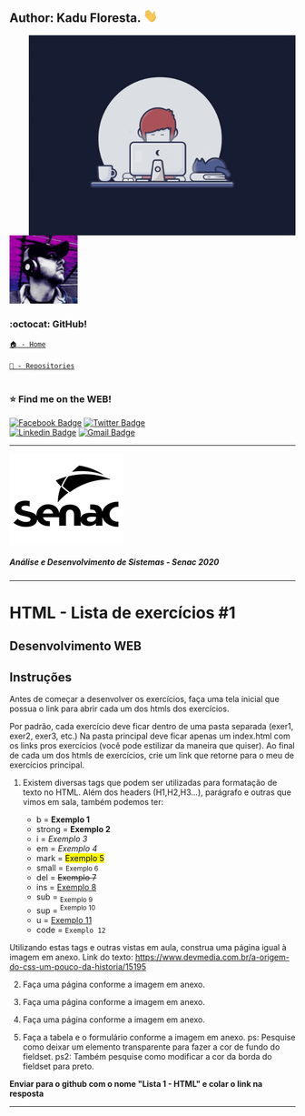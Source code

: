 <h2> Author: Kadu Floresta. <img src="https://github.com/KaduFloresta/KaduFloresta/blob/main/img/Hi.gif?raw=true" width="25"></h2>
<img align="right" alt="GIF" src="https://github.com/KaduFloresta/KaduFloresta/blob/main/img/gif2.gif?raw=true" width="470";/>

<a href="https://www.linkedin.com/in/kadufloresta/">
 <img src="https://github.com/KaduFloresta/KaduFloresta/blob/main/img/profile.gif?raw=true" width="120px; alt=""/></b></a>  
 <br>
 
<h3>:octocat: GitHub!</h3>
 <code><a href="https://github.com/KaduFloresta" title="HomeGit">🏠 - Home</a><br></code><br>
 <code><a href="https://github.com/KaduFloresta?tab=repositories" title="RepoGit">📂 - Repositories</a><br></code>
 
<br>

<h3>⭐ Find me on the WEB!</h3>

[![Facebook Badge](https://img.shields.io/badge/-Kadu_Floresta-lightblue?style=flat-square&logo=Facebook&logoColor=white&link=https://www.facebook.com/kadu.floresta)](https://www.facebook.com/kadu.floresta)
[![Twitter Badge](https://img.shields.io/badge/-@kadu_kururu-1ca0f1?style=flat-square&labelColor=1ca0f1&logo=twitter&logoColor=white&link=https://twitter.com/kadu_kururu)](https://twitter.com/kadu_kururu)
<br>
[![Linkedin Badge](https://img.shields.io/badge/-Kadu_Floresta-blue?style=flat-square&logo=Linkedin&logoColor=white&link=https://www.linkedin.com/in/kadufloresta/)](https://www.linkedin.com/in/kadufloresta/)
[![Gmail Badge](https://img.shields.io/badge/-cefloresta1@gmail.com-c14438?style=flat-square&logo=Gmail&logoColor=white&link=mailto:cefloresta1@gmail.com)](mailto:cefloresta1@gmail.com)

<hr>
<a href="https://portal.sc.senac.br/portal/site/descontos-e-bolsas/senac-joinville"><img src="https://github.com/KaduFloresta/JavaScript_WebSite/raw/master/img/senac.png" alt="drawing" width="200"/></a><h5>Análise e Desenvolvimento de Sistemas - Senac 2020</h5> 

---

# HTML - Lista de exercícios #1

**Desenvolvimento WEB**
---

## Instruções
Antes de começar a desenvolver os exercícios, faça uma tela inicial que possua o link para abrir cada um dos htmls dos exercícios.

Por padrão, cada exercício deve ficar dentro de uma pasta separada (exer1, exer2, exer3, etc.)
Na pasta principal deve ficar apenas um index.html com os links pros exercícios (você pode estilizar da maneira que quiser).
Ao final de cada um dos htmls de exercícios, crie um link que retorne para o meu de exercícios principal.

1. Existem diversas tags que podem ser utilizadas para formatação de texto no HTML.
Além dos headers (H1,H2,H3...), parágrafo e outras que vimos em sala, também podemos ter:

    - b = <b>Exemplo 1</b>
    - strong = <strong>Exemplo 2</strong>
    - i = <i>Exemplo 3</i>
    - em = <em>Exemplo 4</em>
    - mark = <mark>Exemplo 5</mark>
    - small = <small>Exemplo 6</small>
    - del = <del>Exemplo 7</del>
    - ins = <ins>Exemplo 8</ins>
    - sub = <sub>Exemplo 9</sub>
    - sup = <sup>Exemplo 10</sup>
    - u = <u>Exemplo 11</u>
    - code = <code>Exemplo 12</code>

Utilizando estas tags e outras vistas em aula, construa uma página igual à imagem em anexo.
Link do texto: https://www.devmedia.com.br/a-origem-do-css-um-pouco-da-historia/15195

2. Faça uma página conforme a imagem em anexo.

3. Faça uma página conforme a imagem em anexo.

4. Faça uma página conforme a imagem em anexo.

5. Faça a tabela e o formulário conforme a imagem em anexo.
ps: Pesquise como deixar um elemento transparente para fazer a cor de fundo do fieldset.
ps2: Também pesquise como modificar a cor da borda do fieldset para preto.

**Enviar para o github com o nome "Lista 1 - HTML" e colar o link na resposta**

---
